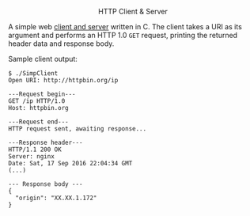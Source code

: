 <center> <p id="title">HTTP Client & Server</p> </center>

A simple web [client and server](https://github.com/jordanmmck/http_client_server) written in C. The client takes a URI as its argument and performs an HTTP 1.0 `GET` request, printing the returned header data and response body.

Sample client output:

```
$ ./SimpClient
Open URI: http://httpbin.org/ip

---Request begin---
GET /ip HTTP/1.0
Host: httpbin.org

---Request end---
HTTP request sent, awaiting response...

---Response header---
HTTP/1.1 200 OK
Server: nginx
Date: Sat, 17 Sep 2016 22:04:34 GMT
(...)

--- Response body ---
{
  "origin": "XX.XX.1.172"
}
```
